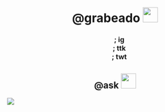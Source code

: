 </div>
<h1 align="center">@grabeado <img src="https://cdn.discordapp.com/emojis/1197285388029546527.gif" width="35"></h1>


<div style="text-align: center;">
  <h1 style="font-size: 16px;">
    <img src="https://cdn.discordapp.com/emojis/1192506944905293857.gif" width="16" style="vertical-align: middle; width: 16px; height: 16px;"/> 
    <a href="https://www.instagram.com/feelingsaboutpaint/" style="text-decoration: none; color: inherit; font-size: 16px;">; ig</a>
    <br>
    <img src="https://cdn.discordapp.com/emojis/1192506944905293857.gif" width="16" style="vertical-align: middle; width: 16px; height: 16px;"/> 
    <a href="https://www.tiktok.com/@prestige" style="text-decoration: none; color: inherit; font-size: 16px;">; ttk</a>
    <br>
    <img src="https://cdn.discordapp.com/emojis/1192506944905293857.gif" width="16" style="vertical-align: middle; width: 16px; height: 16px;"/> 
    <a href="https://twitter.com/narcoculture" style="text-decoration: none; color: inherit; font-size: 16px;">; twt</a>
  </h1>
</div>




<h2 align="center">@ask <img src="https://cdn.discordapp.com/emojis/1155274265734697023.gif" width="35"></h2>
<p align="left">
  <a href="https://skillicons.dev">
    <img src="https://skillicons.dev/icons?i=c,cs,cpp,java,py,css,html,js,nodejs,mysql,sqlite,github,vscode,linux=12" />
  </a>
</p>
<br>
